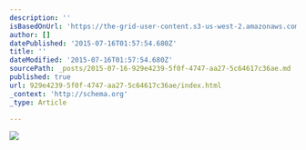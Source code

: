 ```yaml
---
description: ''
isBasedOnUrl: 'https://the-grid-user-content.s3-us-west-2.amazonaws.com/e0f21a9d-a28a-41f3-ba98-1567cd8dbace.gif'
author: []
datePublished: '2015-07-16T01:57:54.680Z'
title: ''
dateModified: '2015-07-16T01:57:54.680Z'
sourcePath: _posts/2015-07-16-929e4239-5f0f-4747-aa27-5c64617c36ae.md
published: true
url: 929e4239-5f0f-4747-aa27-5c64617c36ae/index.html
_context: 'http://schema.org'
_type: Article

---
```

![](https://the-grid-user-content.s3-us-west-2.amazonaws.com/e0f21a9d-a28a-41f3-ba98-1567cd8dbace.gif)